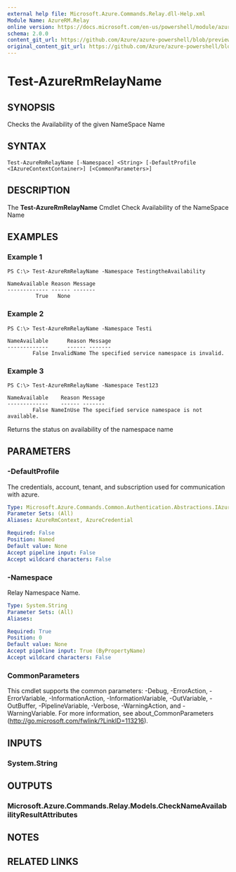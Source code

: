 ```yaml
---
external help file: Microsoft.Azure.Commands.Relay.dll-Help.xml
Module Name: AzureRM.Relay
online version: https://docs.microsoft.com/en-us/powershell/module/azurerm.relay/test-azurermrelayname
schema: 2.0.0
content_git_url: https://github.com/Azure/azure-powershell/blob/preview/src/ResourceManager/Relay/Commands.Relay/help/Test-AzureRmRelayName.md
original_content_git_url: https://github.com/Azure/azure-powershell/blob/preview/src/ResourceManager/Relay/Commands.Relay/help/Test-AzureRmRelayName.md
---
```


# Test-AzureRmRelayName

## SYNOPSIS
Checks the Availability of the given NameSpace Name

## SYNTAX

```
Test-AzureRmRelayName [-Namespace] <String> [-DefaultProfile <IAzureContextContainer>] [<CommonParameters>]
```

## DESCRIPTION
The **Test-AzureRmRelayName** Cmdlet Check Availability of the NameSpace Name

## EXAMPLES

### Example 1
```
PS C:\> Test-AzureRmRelayName -Namespace TestingtheAvailability

NameAvailable Reason Message
------------- ------ -------
         True   None
```

### Example 2
```
PS C:\> Test-AzureRmRelayName -Namespace Testi

NameAvailable      Reason Message
-------------      ------ -------
        False InvalidName The specified service namespace is invalid.
```

### Example 3
```
PS C:\> Test-AzureRmRelayName -Namespace Test123

NameAvailable    Reason Message
-------------    ------ -------
        False NameInUse The specified service namespace is not available.
```

Returns the status on availability of the namespace name

## PARAMETERS

### -DefaultProfile
The credentials, account, tenant, and subscription used for communication with azure.

```yaml
Type: Microsoft.Azure.Commands.Common.Authentication.Abstractions.IAzureContextContainer
Parameter Sets: (All)
Aliases: AzureRmContext, AzureCredential

Required: False
Position: Named
Default value: None
Accept pipeline input: False
Accept wildcard characters: False
```

### -Namespace
Relay Namespace Name.

```yaml
Type: System.String
Parameter Sets: (All)
Aliases:

Required: True
Position: 0
Default value: None
Accept pipeline input: True (ByPropertyName)
Accept wildcard characters: False
```

### CommonParameters
This cmdlet supports the common parameters: -Debug, -ErrorAction, -ErrorVariable, -InformationAction, -InformationVariable, -OutVariable, -OutBuffer, -PipelineVariable, -Verbose, -WarningAction, and -WarningVariable. For more information, see about_CommonParameters (http://go.microsoft.com/fwlink/?LinkID=113216).

## INPUTS

### System.String

## OUTPUTS

### Microsoft.Azure.Commands.Relay.Models.CheckNameAvailabilityResultAttributes

## NOTES

## RELATED LINKS

